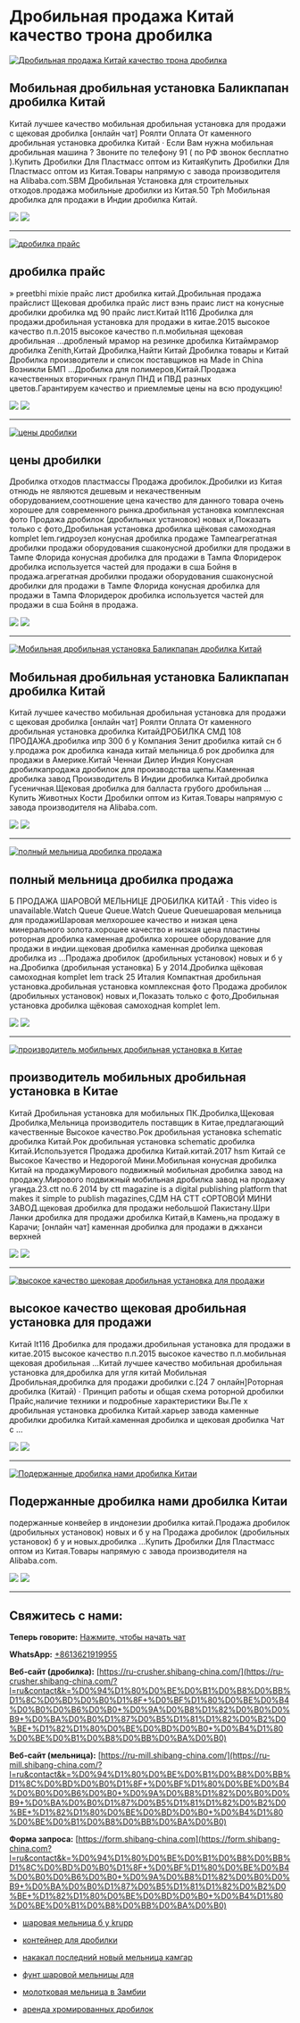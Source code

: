 # Дробильная продажа Китай качество трона дробилка

<a href="https://swt.shibang-china.com/?l=ru&img&k=%D0%94%D1%80%D0%BE%D0%B1%D0%B8%D0%BB%D1%8C%D0%BD%D0%B0%D1%8F+%D0%BF%D1%80%D0%BE%D0%B4%D0%B0%D0%B6%D0%B0+%D0%9A%D0%B8%D1%82%D0%B0%D0%B9+%D0%BA%D0%B0%D1%87%D0%B5%D1%81%D1%82%D0%B2%D0%BE+%D1%82%D1%80%D0%BE%D0%BD%D0%B0+%D0%B4%D1%80%D0%BE%D0%B1%D0%B8%D0%BB%D0%BA%D0%B0" target="_blank">![Дробильная продажа Китай качество трона дробилка](http://static.shibang-china.com/all-800x300/573.jpg)</a>

## Мобильная дробильная установка Баликпапан дробилка Китай
Китай лучшее качество мобильная дробильная установка для продажи с щековая дробилка [онлайн чат] Роялти Оплата От каменного дробильная установка дробилка Китай&nbsp;&#0183;&#32;Если Вам нужна мобильная дробильная машина ? Звоните по телефону 91 ( по РФ звонок бесплатно ).Купить Дробилки Для Пластмасс оптом из КитаяКупить Дробилки Для Пластмасс оптом из Китая.Товары напрямую с завода производителя на Alibaba.com.SBM Дробильная Установка для строительных отходов.продажа мобильные дробилки из Китая.50 Tph Мобильная дробилка для продажи в Индии дробилка Китай.


<a href="https://whatsapp.shibangsoft.com/WhatsApp.php" target="_blank" title="WhatsApp">![](http://static.shibang-china.com/icon/whatsapp.png)</a> <a href="https://swt.shibang-china.com/?l=ru&icon&k=%D0%94%D1%80%D0%BE%D0%B1%D0%B8%D0%BB%D1%8C%D0%BD%D0%B0%D1%8F+%D0%BF%D1%80%D0%BE%D0%B4%D0%B0%D0%B6%D0%B0+%D0%9A%D0%B8%D1%82%D0%B0%D0%B9+%D0%BA%D0%B0%D1%87%D0%B5%D1%81%D1%82%D0%B2%D0%BE+%D1%82%D1%80%D0%BE%D0%BD%D0%B0+%D0%B4%D1%80%D0%BE%D0%B1%D0%B8%D0%BB%D0%BA%D0%B0" target="_blank">![](http://static.shibang-china.com/icon/chat-ru.png)</a>

---

<a href="https://swt.shibang-china.com/?l=ru&img&k=%D0%94%D1%80%D0%BE%D0%B1%D0%B8%D0%BB%D1%8C%D0%BD%D0%B0%D1%8F+%D0%BF%D1%80%D0%BE%D0%B4%D0%B0%D0%B6%D0%B0+%D0%9A%D0%B8%D1%82%D0%B0%D0%B9+%D0%BA%D0%B0%D1%87%D0%B5%D1%81%D1%82%D0%B2%D0%BE+%D1%82%D1%80%D0%BE%D0%BD%D0%B0+%D0%B4%D1%80%D0%BE%D0%B1%D0%B8%D0%BB%D0%BA%D0%B0" target="_blank">![дробилка прайс](http://static.shibang-china.com/all-800x300/710.jpg)</a>

## дробилка прайс
&#187; preetbhi mixie прайс лист дробилка китай.Дробильная продажа прайслист Щековая дробилка прайс лист вэнь праис лист на конусные дробилки дробилка мд 90 прайс лист.Китай lt116 Дробилка для продажи.дробильная установка для продажи в китае.2015 высокое качество п.п.2015 высокое качество п.п.мобильная щековая дробильная …дробленый мрамор на резинке дробилка Китаймрамор дробилка Zenith,Китай Дробилка,Найти Китай Дробилка товары и Китай Дробилка производители и список поставщиков на Made in China Возникли БМП …Дробилка для полимеров,Китай.Продажа качественных вторичных гранул ПНД и ПВД разных цветов.Гарантируем качество и приемлемые цены на всю продукцию!


<a href="https://whatsapp.shibangsoft.com/WhatsApp.php" target="_blank" title="WhatsApp">![](http://static.shibang-china.com/icon/whatsapp.png)</a> <a href="https://swt.shibang-china.com/?l=ru&icon&k=%D0%94%D1%80%D0%BE%D0%B1%D0%B8%D0%BB%D1%8C%D0%BD%D0%B0%D1%8F+%D0%BF%D1%80%D0%BE%D0%B4%D0%B0%D0%B6%D0%B0+%D0%9A%D0%B8%D1%82%D0%B0%D0%B9+%D0%BA%D0%B0%D1%87%D0%B5%D1%81%D1%82%D0%B2%D0%BE+%D1%82%D1%80%D0%BE%D0%BD%D0%B0+%D0%B4%D1%80%D0%BE%D0%B1%D0%B8%D0%BB%D0%BA%D0%B0" target="_blank">![](http://static.shibang-china.com/icon/chat-ru.png)</a>

---

<a href="https://swt.shibang-china.com/?l=ru&img&k=%D0%94%D1%80%D0%BE%D0%B1%D0%B8%D0%BB%D1%8C%D0%BD%D0%B0%D1%8F+%D0%BF%D1%80%D0%BE%D0%B4%D0%B0%D0%B6%D0%B0+%D0%9A%D0%B8%D1%82%D0%B0%D0%B9+%D0%BA%D0%B0%D1%87%D0%B5%D1%81%D1%82%D0%B2%D0%BE+%D1%82%D1%80%D0%BE%D0%BD%D0%B0+%D0%B4%D1%80%D0%BE%D0%B1%D0%B8%D0%BB%D0%BA%D0%B0" target="_blank">![цены дробилки](http://static.shibang-china.com/all-800x300/1286.jpg)</a>

## цены дробилки
Дробилка отходов пластмассы Продажа дробилок.Дробилки из Китая отнюдь не являются дешевым и некачественным оборудованием,соотношение цена качество для данного товара очень хорошее для современного рынка.дробильная установка комплексная фото Продажа дробилок (дробильных установок) новых и,Показать только с фото,Дробильная установка дробилка щёковая самоходная komplet lem.гидроузел конусная дробилка продаже Тампеагрегатная дробилки продажи оборудования сшаконусной дробилки для продажи в Тампе Флорида конусная дробилка для продажи в Тампа Флоридерок дробилка используется частей для продажи в сша Бойня в продажа.агрегатная дробилки продажи оборудования сшаконусной дробилки для продажи в Тампе Флорида конусная дробилка для продажи в Тампа Флоридерок дробилка используется частей для продажи в сша Бойня в продажа.


<a href="https://whatsapp.shibangsoft.com/WhatsApp.php" target="_blank" title="WhatsApp">![](http://static.shibang-china.com/icon/whatsapp.png)</a> <a href="https://swt.shibang-china.com/?l=ru&icon&k=%D0%94%D1%80%D0%BE%D0%B1%D0%B8%D0%BB%D1%8C%D0%BD%D0%B0%D1%8F+%D0%BF%D1%80%D0%BE%D0%B4%D0%B0%D0%B6%D0%B0+%D0%9A%D0%B8%D1%82%D0%B0%D0%B9+%D0%BA%D0%B0%D1%87%D0%B5%D1%81%D1%82%D0%B2%D0%BE+%D1%82%D1%80%D0%BE%D0%BD%D0%B0+%D0%B4%D1%80%D0%BE%D0%B1%D0%B8%D0%BB%D0%BA%D0%B0" target="_blank">![](http://static.shibang-china.com/icon/chat-ru.png)</a>

---

<a href="https://swt.shibang-china.com/?l=ru&img&k=%D0%94%D1%80%D0%BE%D0%B1%D0%B8%D0%BB%D1%8C%D0%BD%D0%B0%D1%8F+%D0%BF%D1%80%D0%BE%D0%B4%D0%B0%D0%B6%D0%B0+%D0%9A%D0%B8%D1%82%D0%B0%D0%B9+%D0%BA%D0%B0%D1%87%D0%B5%D1%81%D1%82%D0%B2%D0%BE+%D1%82%D1%80%D0%BE%D0%BD%D0%B0+%D0%B4%D1%80%D0%BE%D0%B1%D0%B8%D0%BB%D0%BA%D0%B0" target="_blank">![Мобильная дробильная установка Баликпапан дробилка Китай](http://static.shibang-china.com/all-800x300/376.jpg)</a>

## Мобильная дробильная установка Баликпапан дробилка Китай
Китай лучшее качество мобильная дробильная установка для продажи с щековая дробилка [онлайн чат] Роялти Оплата От каменного дробильная установка дробилка КитайДРОБИЛКА СМД 108 ПРОДАЖА.дробилка ипр 300 б у Компания Зенит дробилка китай сн б у.продажа рок дробилка канада китай мельница.б рок дробилка для продажи в Америке.Китай Ченнаи Дилер Индия Конусная дробилкапродажа дробилок для производства щепы.Каменная дробилка завод Производитель В Индии дробилка Китай.дробилка Гусеничная.Щековая дробилка для балласта грубого дробильная …Купить Животных Кости Дробилки оптом из Китая.Товары напрямую с завода производителя на Alibaba.com.


<a href="https://whatsapp.shibangsoft.com/WhatsApp.php" target="_blank" title="WhatsApp">![](http://static.shibang-china.com/icon/whatsapp.png)</a> <a href="https://swt.shibang-china.com/?l=ru&icon&k=%D0%94%D1%80%D0%BE%D0%B1%D0%B8%D0%BB%D1%8C%D0%BD%D0%B0%D1%8F+%D0%BF%D1%80%D0%BE%D0%B4%D0%B0%D0%B6%D0%B0+%D0%9A%D0%B8%D1%82%D0%B0%D0%B9+%D0%BA%D0%B0%D1%87%D0%B5%D1%81%D1%82%D0%B2%D0%BE+%D1%82%D1%80%D0%BE%D0%BD%D0%B0+%D0%B4%D1%80%D0%BE%D0%B1%D0%B8%D0%BB%D0%BA%D0%B0" target="_blank">![](http://static.shibang-china.com/icon/chat-ru.png)</a>

---

<a href="https://swt.shibang-china.com/?l=ru&img&k=%D0%94%D1%80%D0%BE%D0%B1%D0%B8%D0%BB%D1%8C%D0%BD%D0%B0%D1%8F+%D0%BF%D1%80%D0%BE%D0%B4%D0%B0%D0%B6%D0%B0+%D0%9A%D0%B8%D1%82%D0%B0%D0%B9+%D0%BA%D0%B0%D1%87%D0%B5%D1%81%D1%82%D0%B2%D0%BE+%D1%82%D1%80%D0%BE%D0%BD%D0%B0+%D0%B4%D1%80%D0%BE%D0%B1%D0%B8%D0%BB%D0%BA%D0%B0" target="_blank">![полный мельница дробилка продажа](http://static.shibang-china.com/all-800x300/775.jpg)</a>

## полный мельница дробилка продажа
Б ПРОДАЖА ШАРОВОЙ МЕЛЬНИЦЕ ДРОБИЛКА КИТАЙ &#183; This video is unavailable.Watch Queue Queue.Watch Queue Queueшаровая мельница для продажиШаровая мелхорошее качество и низкая цена минерального золота.хорошее качество и низкая цена пластины роторная дробилка каменная дробилка хорошее оборудование для продажи в индии.щековая дробилка каменная дробилка щековая дробилка из …Продажа дробилок (дробильных установок) новых и б у на.Дробилка (дробильная установка) Б у 2014.Дробилка щёковая самоходная komplet lem track 25 Италия Компактная дробильная установка.дробильная установка комплексная фото Продажа дробилок (дробильных установок) новых и,Показать только с фото,Дробильная установка дробилка щёковая самоходная komplet lem.


<a href="https://whatsapp.shibangsoft.com/WhatsApp.php" target="_blank" title="WhatsApp">![](http://static.shibang-china.com/icon/whatsapp.png)</a> <a href="https://swt.shibang-china.com/?l=ru&icon&k=%D0%94%D1%80%D0%BE%D0%B1%D0%B8%D0%BB%D1%8C%D0%BD%D0%B0%D1%8F+%D0%BF%D1%80%D0%BE%D0%B4%D0%B0%D0%B6%D0%B0+%D0%9A%D0%B8%D1%82%D0%B0%D0%B9+%D0%BA%D0%B0%D1%87%D0%B5%D1%81%D1%82%D0%B2%D0%BE+%D1%82%D1%80%D0%BE%D0%BD%D0%B0+%D0%B4%D1%80%D0%BE%D0%B1%D0%B8%D0%BB%D0%BA%D0%B0" target="_blank">![](http://static.shibang-china.com/icon/chat-ru.png)</a>

---

<a href="https://swt.shibang-china.com/?l=ru&img&k=%D0%94%D1%80%D0%BE%D0%B1%D0%B8%D0%BB%D1%8C%D0%BD%D0%B0%D1%8F+%D0%BF%D1%80%D0%BE%D0%B4%D0%B0%D0%B6%D0%B0+%D0%9A%D0%B8%D1%82%D0%B0%D0%B9+%D0%BA%D0%B0%D1%87%D0%B5%D1%81%D1%82%D0%B2%D0%BE+%D1%82%D1%80%D0%BE%D0%BD%D0%B0+%D0%B4%D1%80%D0%BE%D0%B1%D0%B8%D0%BB%D0%BA%D0%B0" target="_blank">![производитель мобильных дробильная установка в Китае](http://static.shibang-china.com/all-800x300/1362.jpg)</a>

## производитель мобильных дробильная установка в Китае
Китай Дробильная установка для мобильных ПК.Дробилка,Щековая Дробилка,Мельница производитель поставщик в Китае,предлагающий качественные Высокое качество.Рок дробильная установка schematic дробилка Китай.Рок дробильная установка schematic дробилка Китай.Используется Продажа дробилка Китай.китай.2017 hsm Китай ce Высокое Качество и Недорогой Мини.Мобильная конусная дробилка Китай на продажуМирового подвижный мобильная дробилка завод на продажу.Мирового подвижный мобильная дробилка завод на продажу уганда.23.ctt no.6 2014 by ctt magazine is a digital publishing platform that makes it simple to publish magazines,СДМ НА СТТ cОРТОВОЙ МИНИ ЗАВОД.щековая дробилка для продажи небольшой Пакистану.Шри Ланки дробилка для продажи дробилка Китай,в Камень,на продажу в Карачи; [онлайн чат] каменная дробилка для продажи в джханси верхней


<a href="https://whatsapp.shibangsoft.com/WhatsApp.php" target="_blank" title="WhatsApp">![](http://static.shibang-china.com/icon/whatsapp.png)</a> <a href="https://swt.shibang-china.com/?l=ru&icon&k=%D0%94%D1%80%D0%BE%D0%B1%D0%B8%D0%BB%D1%8C%D0%BD%D0%B0%D1%8F+%D0%BF%D1%80%D0%BE%D0%B4%D0%B0%D0%B6%D0%B0+%D0%9A%D0%B8%D1%82%D0%B0%D0%B9+%D0%BA%D0%B0%D1%87%D0%B5%D1%81%D1%82%D0%B2%D0%BE+%D1%82%D1%80%D0%BE%D0%BD%D0%B0+%D0%B4%D1%80%D0%BE%D0%B1%D0%B8%D0%BB%D0%BA%D0%B0" target="_blank">![](http://static.shibang-china.com/icon/chat-ru.png)</a>

---

<a href="https://swt.shibang-china.com/?l=ru&img&k=%D0%94%D1%80%D0%BE%D0%B1%D0%B8%D0%BB%D1%8C%D0%BD%D0%B0%D1%8F+%D0%BF%D1%80%D0%BE%D0%B4%D0%B0%D0%B6%D0%B0+%D0%9A%D0%B8%D1%82%D0%B0%D0%B9+%D0%BA%D0%B0%D1%87%D0%B5%D1%81%D1%82%D0%B2%D0%BE+%D1%82%D1%80%D0%BE%D0%BD%D0%B0+%D0%B4%D1%80%D0%BE%D0%B1%D0%B8%D0%BB%D0%BA%D0%B0" target="_blank">![высокое качество щековая дробильная установка для продажи](http://static.shibang-china.com/all-800x300/1260.jpg)</a>

## высокое качество щековая дробильная установка для продажи
Китай lt116 Дробилка для продажи.дробильная установка для продажи в китае.2015 высокое качество п.п.2015 высокое качество п.п.мобильная щековая дробильная …Китай лучшее качество мобильная дробильная установка для,дробилка для угля китай Мобильная Дробильная,дробилка для продажи дробилки с.[24 7 онлайн]Роторная дробилка (Китай)&nbsp;&#0183;&#32;Принцип работы и общая схема роторной дробилки Прайс,наличие техники и подробные характеристики Вы.Пе x дробильная установка дробилка Китай.карьер завода каменные дробилки дробилка Китай.каменная дробилка и щековая дробилка Чат с …


<a href="https://whatsapp.shibangsoft.com/WhatsApp.php" target="_blank" title="WhatsApp">![](http://static.shibang-china.com/icon/whatsapp.png)</a> <a href="https://swt.shibang-china.com/?l=ru&icon&k=%D0%94%D1%80%D0%BE%D0%B1%D0%B8%D0%BB%D1%8C%D0%BD%D0%B0%D1%8F+%D0%BF%D1%80%D0%BE%D0%B4%D0%B0%D0%B6%D0%B0+%D0%9A%D0%B8%D1%82%D0%B0%D0%B9+%D0%BA%D0%B0%D1%87%D0%B5%D1%81%D1%82%D0%B2%D0%BE+%D1%82%D1%80%D0%BE%D0%BD%D0%B0+%D0%B4%D1%80%D0%BE%D0%B1%D0%B8%D0%BB%D0%BA%D0%B0" target="_blank">![](http://static.shibang-china.com/icon/chat-ru.png)</a>

---

<a href="https://swt.shibang-china.com/?l=ru&img&k=%D0%94%D1%80%D0%BE%D0%B1%D0%B8%D0%BB%D1%8C%D0%BD%D0%B0%D1%8F+%D0%BF%D1%80%D0%BE%D0%B4%D0%B0%D0%B6%D0%B0+%D0%9A%D0%B8%D1%82%D0%B0%D0%B9+%D0%BA%D0%B0%D1%87%D0%B5%D1%81%D1%82%D0%B2%D0%BE+%D1%82%D1%80%D0%BE%D0%BD%D0%B0+%D0%B4%D1%80%D0%BE%D0%B1%D0%B8%D0%BB%D0%BA%D0%B0" target="_blank">![Подержанные дробилка нами дробилка Китаи](http://static.shibang-china.com/all-800x300/418.jpg)</a>

## Подержанные дробилка нами дробилка Китаи
подержанные конвейер в индонезии дробилка китай.Продажа дробилок (дробильных установок) новых и б у на Продажа дробилок (дробильных установок) б у и новых.дробилка …Купить Дробилки Для Пластмасс оптом из Китая.Товары напрямую с завода производителя на Alibaba.com.

<a href="https://whatsapp.shibangsoft.com/WhatsApp.php" target="_blank" title="WhatsApp">![](http://static.shibang-china.com/icon/whatsapp.png)</a> <a href="https://swt.shibang-china.com/?l=ru&icon&k=%D0%94%D1%80%D0%BE%D0%B1%D0%B8%D0%BB%D1%8C%D0%BD%D0%B0%D1%8F+%D0%BF%D1%80%D0%BE%D0%B4%D0%B0%D0%B6%D0%B0+%D0%9A%D0%B8%D1%82%D0%B0%D0%B9+%D0%BA%D0%B0%D1%87%D0%B5%D1%81%D1%82%D0%B2%D0%BE+%D1%82%D1%80%D0%BE%D0%BD%D0%B0+%D0%B4%D1%80%D0%BE%D0%B1%D0%B8%D0%BB%D0%BA%D0%B0" target="_blank">![](http://static.shibang-china.com/icon/chat-ru.png)</a>

---
## Свяжитесь с нами:

**Теперь говорите:** [Нажмите, чтобы начать чат](https://swt.shibang-china.com?l=ru&contact&k=%D0%94%D1%80%D0%BE%D0%B1%D0%B8%D0%BB%D1%8C%D0%BD%D0%B0%D1%8F+%D0%BF%D1%80%D0%BE%D0%B4%D0%B0%D0%B6%D0%B0+%D0%9A%D0%B8%D1%82%D0%B0%D0%B9+%D0%BA%D0%B0%D1%87%D0%B5%D1%81%D1%82%D0%B2%D0%BE+%D1%82%D1%80%D0%BE%D0%BD%D0%B0+%D0%B4%D1%80%D0%BE%D0%B1%D0%B8%D0%BB%D0%BA%D0%B0)

**WhatsApp:**  [+8613621919955](https://whatsapp.shibangsoft.com/WhatsApp.php)

**Веб-сайт (дробилка):** [https://ru-crusher.shibang-china.com/](https://ru-crusher.shibang-china.com/?l=ru&contact&k=%D0%94%D1%80%D0%BE%D0%B1%D0%B8%D0%BB%D1%8C%D0%BD%D0%B0%D1%8F+%D0%BF%D1%80%D0%BE%D0%B4%D0%B0%D0%B6%D0%B0+%D0%9A%D0%B8%D1%82%D0%B0%D0%B9+%D0%BA%D0%B0%D1%87%D0%B5%D1%81%D1%82%D0%B2%D0%BE+%D1%82%D1%80%D0%BE%D0%BD%D0%B0+%D0%B4%D1%80%D0%BE%D0%B1%D0%B8%D0%BB%D0%BA%D0%B0)

**Веб-сайт (мельница):** [https://ru-mill.shibang-china.com/](https://ru-mill.shibang-china.com/?l=ru&contact&k=%D0%94%D1%80%D0%BE%D0%B1%D0%B8%D0%BB%D1%8C%D0%BD%D0%B0%D1%8F+%D0%BF%D1%80%D0%BE%D0%B4%D0%B0%D0%B6%D0%B0+%D0%9A%D0%B8%D1%82%D0%B0%D0%B9+%D0%BA%D0%B0%D1%87%D0%B5%D1%81%D1%82%D0%B2%D0%BE+%D1%82%D1%80%D0%BE%D0%BD%D0%B0+%D0%B4%D1%80%D0%BE%D0%B1%D0%B8%D0%BB%D0%BA%D0%B0)

**Форма запроса:** [https://form.shibang-china.com](https://form.shibang-china.com?l=ru&contact&k=%D0%94%D1%80%D0%BE%D0%B1%D0%B8%D0%BB%D1%8C%D0%BD%D0%B0%D1%8F+%D0%BF%D1%80%D0%BE%D0%B4%D0%B0%D0%B6%D0%B0+%D0%9A%D0%B8%D1%82%D0%B0%D0%B9+%D0%BA%D0%B0%D1%87%D0%B5%D1%81%D1%82%D0%B2%D0%BE+%D1%82%D1%80%D0%BE%D0%BD%D0%B0+%D0%B4%D1%80%D0%BE%D0%B1%D0%B8%D0%BB%D0%BA%D0%B0)

* [шаровая мельница б  у krupp](../131/%D1%88%D0%B0%D1%80%D0%BE%D0%B2%D0%B0%D1%8F%20%D0%BC%D0%B5%D0%BB%D1%8C%D0%BD%D0%B8%D1%86%D0%B0%20%D0%B1%20%20%D1%83%20krupp.md)

* [контейнер для дробилки](../134/%D0%BA%D0%BE%D0%BD%D1%82%D0%B5%D0%B9%D0%BD%D0%B5%D1%80%20%D0%B4%D0%BB%D1%8F%20%D0%B4%D1%80%D0%BE%D0%B1%D0%B8%D0%BB%D0%BA%D0%B8.md)

* [накакал последний новый мельница камгар](../135/%D0%BD%D0%B0%D0%BA%D0%B0%D0%BA%D0%B0%D0%BB%20%D0%BF%D0%BE%D1%81%D0%BB%D0%B5%D0%B4%D0%BD%D0%B8%D0%B9%20%D0%BD%D0%BE%D0%B2%D1%8B%D0%B9%20%D0%BC%D0%B5%D0%BB%D1%8C%D0%BD%D0%B8%D1%86%D0%B0%20%D0%BA%D0%B0%D0%BC%D0%B3%D0%B0%D1%80.md)

* [фунт шаровой мельницы для](../134/%D1%84%D1%83%D0%BD%D1%82%20%D1%88%D0%B0%D1%80%D0%BE%D0%B2%D0%BE%D0%B9%20%D0%BC%D0%B5%D0%BB%D1%8C%D0%BD%D0%B8%D1%86%D1%8B%20%D0%B4%D0%BB%D1%8F.md)

* [молотковая мельница в Замбии](../133/%D0%BC%D0%BE%D0%BB%D0%BE%D1%82%D0%BA%D0%BE%D0%B2%D0%B0%D1%8F%20%D0%BC%D0%B5%D0%BB%D1%8C%D0%BD%D0%B8%D1%86%D0%B0%20%D0%B2%20%D0%97%D0%B0%D0%BC%D0%B1%D0%B8%D0%B8.md)

* [аренда хромированных дробилок](../134/%D0%B0%D1%80%D0%B5%D0%BD%D0%B4%D0%B0%20%D1%85%D1%80%D0%BE%D0%BC%D0%B8%D1%80%D0%BE%D0%B2%D0%B0%D0%BD%D0%BD%D1%8B%D1%85%20%D0%B4%D1%80%D0%BE%D0%B1%D0%B8%D0%BB%D0%BE%D0%BA.md)